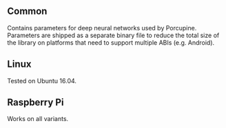 ## Common

Contains parameters for deep neural networks used by Porcupine. Parameters are shipped as a separate binary file to
reduce the total size of the library on platforms that need to support multiple ABIs (e.g. Android).


## Linux

Tested on Ubuntu 16.04.

## Raspberry Pi

Works on all variants.